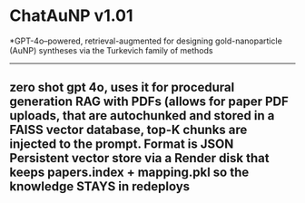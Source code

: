 # ChatAuNP v1.01  
*GPT-4o–powered, retrieval-augmented for designing gold-nanoparticle (AuNP) syntheses via the Turkevich family of methods

---
zero shot gpt 4o, uses it for procedural generation
RAG with PDFs (allows for paper PDF uploads, that are autochunked and stored in a FAISS vector database, top-K chunks are injected to the prompt.
Format is JSON
Persistent vector store via a Render disk that keeps papers.index + mapping.pkl so the knowledge STAYS in redeploys
---
